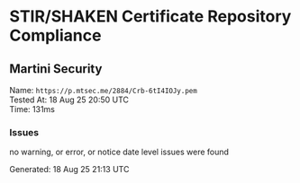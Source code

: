 # STIR/SHAKEN Certificate Repository Compliance

## Martini Security

Name: `https://p.mtsec.me/2884/Crb-6tI4IOJy.pem`\
Tested At: 18 Aug 25 20:50 UTC\
Time: 131ms

### Issues

no warning, or error, or notice date level issues were found

Generated: 18 Aug 25 21:13 UTC
